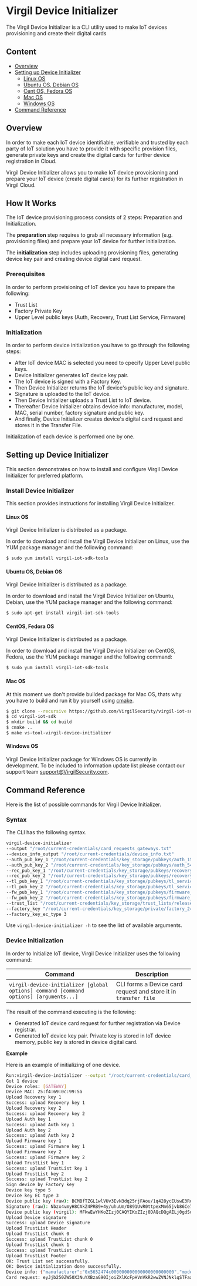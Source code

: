 # Virgil Device Initializer
The Virgil Device Initializer is a CLI utility used to make IoT devices provisioning and create their digital cards

## Content
- [Overview](#Overview)
- [Setting up Device Initializer](#setting-up-device-initializer)
  - [Linux OS](#linux-os)
  - [Ubuntu OS, Debian OS](#ubuntu-os-debian-os)
  - [Cent OS, Fedora OS](#cent-os-fedora-os)
  - [Mac OS](#mac-os)
  - [Windows OS](#windows-os)
- [Command Reference](#command-reference)

## Overview
In order to make each IoT device identifiable, verifiable and trusted by each party of IoT solution you have to provide it with specific provision files, generate private keys and create the digital cards for further device registration in Cloud.

Virgil Device Initializer allows you to make IoT device provoisioning and prepare your IoT device (create digital cards) for its further registration in Virgil Cloud.

## How It Works
The IoT device provisioning process consists of 2 steps: Preparation and Initialization.

The **preparation** step requires to grab all necessary information (e.g. provisioning files) and prepare your IoT device for further initialization.

The **initialization** step includes uploading provisioning files, generating device key pair and creating device digital card request.

### Prerequisites
In order to perform provisioning of IoT device you have to prepare the following:
- Trust List
- Factory Private Key
- Upper Level public keys (Auth, Recovery, Trust List Service, Firmware)

### Initialization
In order to perform device initialization you have to go through the following steps:
- After IoT device MAC is selected you need to cpecify Upper Level public keys.
- Device Initializer generates IoT device key pair.
- The IoT device is signed with a Factory Key.
- Then Device Initializer returns the IoT device's public key and signature.
- Signature is uploaded to the IoT device.
- Then Device Initializer uploads a Trust List to IoT device.
- Thereafter Device Initializer obtains device info: manufacturer, model, MAC, serial number, factory signature and public key.
- And finally, Device Initializer creates device's digital card request and stores it in the Transfer File.

Initialization of each device is performed one by one.

## Setting up Device Initializer
This section demonstrates on how to install and configure Virgil Device Initializer for preferred platform.

### Install Device Initializer
This section provides instructions for installing Virgil Device Initializer.

#### Linux OS
Virgil Device Initializer is distributed as a package.

In order to download and install the Virgil Device Initializer on Linux, use the YUM package manager and the following command:

```bash
$ sudo yum install virgil-iot-sdk-tools
```
#### Ubuntu OS, Debian OS
Virgil Device Initializer is distributed as a package.

In order to download and install the Virgil Device Initializer on Ubuntu, Debian, use the YUM package manager and the following command:
```bash
$ sudo apt-get install virgil-iot-sdk-tools
```

#### CentOS, Fedora OS
Virgil Device Initializer is distributed as a package.

In order to download and install the Virgil Device Initializer on CentOS, Fedora, use the YUM package manager and the following command:

```bash
$ sudo yum install virgil-iot-sdk-tools
```

#### Mac OS
At this moment we don't provide builded package for Mac OS, thats why you have to build and run it by yourself using [cmake](https://cmake.org).

```bash
$ git clone --recursive https://github.com/VirgilSecurity/virgil-iot-sdk.git
$ cd virgil-iot-sdk
$ mkdir build && cd build
$ cmake ..
$ make vs-tool-virgil-device-initializer
```

#### Windows OS
Virgil Device Initializer package for Windows OS is currently in development. To be included to information update list please contact our support team support@VirgilSecurity.com.

## Command Reference
Here is the list of possible commands for Virgil Device Initializer.

### Syntax
The CLI has the following syntax.

```bash
virgil-device-initializer
--output "/root/current-credentials/card_requests_gateways.txt"
--device_info_output "/root/current-credentials/device_info.txt"
--auth_pub_key_1 "/root/current-credentials/key_storage/pubkeys/auth_15918_auth2.pub"
--auth_pub_key_2 "/root/current-credentials/key_storage/pubkeys/auth_54929_auth1.pub"
--rec_pub_key_1 "/root/current-credentials/key_storage/pubkeys/recovery_10514_recovery1.pub"
--rec_pub_key_2 "/root/current-credentials/key_storage/pubkeys/recovery_8644_recovery2.pub"
--tl_pub_key_1 "/root/current-credentials/key_storage/pubkeys/tl_service_23138_tl2.pub"
--tl_pub_key_2 "/root/current-credentials/key_storage/pubkeys/tl_service_41287_tl1.pub"
--fw_pub_key_1 "/root/current-credentials/key_storage/pubkeys/firmware_57637_firmware1.pub"
--fw_pub_key_2 "/root/current-credentials/key_storage/pubkeys/firmware_62881_firmware2.pub"
--trust_list "/root/current-credentials/key_storage/trust_lists/release/TrustList_16568.tl"
--factory_key "/root/current-credentials/key_storage/private/factory_24251_factory.key"
--factory_key_ec_type 3
```
Use  ```virgil-device-initializer -h```   to see the list of available arguments.

### Device Initialization
In order to Initialize IoT device, Virgil Device Initializer uses the following command:

| Command                                                                                   | Description                                                         |
|-------------------------------------------------------------------------------------------|---------------------------------------------------------------------|
| ```virgil-device-initializer [global options] command [command options] [arguments...]``` | CLI forms a Device card request and store it in ```transfer file``` |

The result of the command executing is the following:

- Generated IoT device card request for further registration via Device registrar.
- Generated IoT device key pair. Private key is stored in IoT device memory, public key is stored in device digital card.

**Example**

Here is an example of initializing of one device.

```bash
Run:virgil-device-initializer --output "/root/current-credentials/card_requests_gateways.txt" --device_info_output "/root/current-credentials/device_info.txt" --file_transfer_key "/root/current-credentials/factory-file-transfer/factory-sender-key/private.key" --file_transfer_key_pass "qweASD123" --file_recipient_key "/root/current-credentials/factory-file-transfer/registrar-key/public.key" --auth_pub_key_1 "/root/current-credentials/key_storage/pubkeys/auth_15918_auth2.pub" --auth_pub_key_2 "/root/current-credentials/key_storage/pubkeys/auth_54929_auth1.pub" --rec_pub_key_1 "/root/current-credentials/key_storage/pubkeys/recovery_10514_recovery1.pub" --rec_pub_key_2 "/root/current-credentials/key_storage/pubkeys/recovery_8644_recovery2.pub" --tl_pub_key_1 "/root/current-credentials/key_storage/pubkeys/tl_service_23138_tl2.pub" --tl_pub_key_2 "/root/current-credentials/key_storage/pubkeys/tl_service_41287_tl1.pub" --fw_pub_key_1 "/root/current-credentials/key_storage/pubkeys/firmware_57637_firmware1.pub" --fw_pub_key_2 "/root/current-credentials/key_storage/pubkeys/firmware_62881_firmware2.pub" --trust_list "/root/current-credentials/key_storage/trust_lists/release/TrustList_16568.tl" --factory_key "/root/current-credentials/key_storage/private/factory_24251_factory.key" --factory_key_ec_type 3
Got 1 device
Device roles: [GATEWAY]
Device MAC: 25:f4:69:0c:99:5a
Upload Recovery key 1
Success: upload Recovery key 1
Upload Recovery key 2
Success: upload Recovery key 2
Upload Auth key 1
Success: upload Auth key 1
Upload Auth key 2
Success: upload Auth key 2
Upload Firmware key 1
Success: upload Firmware key 1
Upload Firmware key 2
Success: upload Firmware key 2
Upload TrustList key 1
Success: upload TrustList key 1
Upload TrustList key 2
Success: upload TrustList key 2
Sign device by Factory key
Device key type 5
Device key EC type 3
Device public key (raw): BCMBfTZGL1wlVUv3EvN3dq25rjFAou/1q428ycEUswE3Rd8YM7JUfrXJd8g9bBKALMWxzGbmQOf5+d4kmftVi8w=
Signature (raw): Nbzx4vmyH8CAkZ4PRB9+4y/uhuUm/O891UvR0ttpexMn65jvb86Ce7+i2u5GvZQR8NjyOGTQ0Qv94wYetFHW+A==
Device public key (virgil): MFkwEwYHKoZIzj0CAQYIKoZIzj0DAQcDQgAELj0gdSdRZWzwnVYwMUmC6s693yYaZ6Ahw2bc6MK9riy+vQGYt3rKBicEIyyPUZZAR0OR+ROfYaQIZBClyVPBDQ==
Upload Device signature
Success: upload Device signature
Upload TrustList Header
Upload TrustList chunk 0
Success: upload TrustList chunk 0
Upload TrustList chunk 1
Success: upload TrustList chunk 1
Upload TrustList Footer
OK: Trust List set successfully.
OK: Device initialization done successfully.
Device info: {"manufacturer":"0x5652474c000000000000000000000000","model":"0x43663031","roles":["GATEWAY"],"mac":"25:f4:69:0c:99:5a","serial":"JfRpDJlaAwMDAwMDAwMDAwMDAwMDAwMDAwMDAwMDAwM=","publicKeyTiny":"BCMBfTZGL1wlVUv3EvN3dq25rjFAou/1q428ycEUswE3Rd8YM7JUfrXJd8g9bBKALMWxzGbmQOf5+d4kmftVi8w=","signature":"Nbzx4vmyH8CAkZ4PRB9+4y/uhuUm/O891UvR0ttpexMn65jvb86Ce7+i2u5GvZQR8NjyOGTQ0Qv94wYetFHW+A==","key_type":5,"ec_type":3}
Card request: eyJjb250ZW50X3NuYXBzaG90IjoiZXlKcFpHVnVkR2wwZVNJNklqSTFaalEyT1RCak9UazFZVEF6TURNd016QXpNRE13TXpBek1E
```
